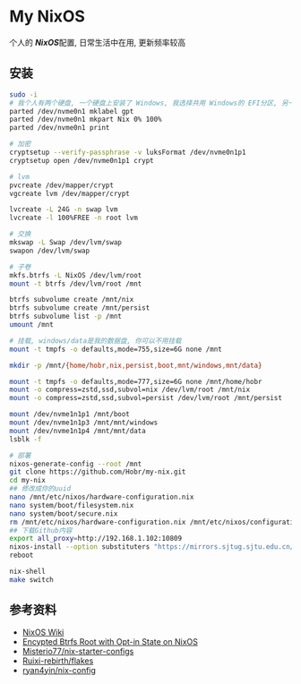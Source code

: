 # My NixOS

个人的 ***NixOS***配置, 日常生活中在用, 更新频率较高

## 安装

```bash
sudo -i
# 我个人有两个硬盘, 一个硬盘上安装了 Windows, 我选择共用 Windows的 EFI分区, 另一个盘就分一个区给 LVM, swap和persit文件交给 lvm btrfs
parted /dev/nvme0n1 mklabel gpt
parted /dev/nvme0n1 mkpart Nix 0% 100%
parted /dev/nvme0n1 print

# 加密
cryptsetup --verify-passphrase -v luksFormat /dev/nvme0n1p1
cryptsetup open /dev/nvme0n1p1 crypt

# lvm
pvcreate /dev/mapper/crypt
vgcreate lvm /dev/mapper/crypt

lvcreate -L 24G -n swap lvm
lvcreate -l 100%FREE -n root lvm

# 交换
mkswap -L Swap /dev/lvm/swap
swapon /dev/lvm/swap

# 子卷
mkfs.btrfs -L NixOS /dev/lvm/root
mount -t btrfs /dev/lvm/root /mnt

btrfs subvolume create /mnt/nix
btrfs subvolume create /mnt/persist
btrfs subvolume list -p /mnt
umount /mnt

# 挂载, windows/data是我的数据盘, 你可以不用挂载
mount -t tmpfs -o defaults,mode=755,size=6G none /mnt

mkdir -p /mnt/{home/hobr,nix,persist,boot,mnt/windows,mnt/data}

mount -t tmpfs -o defaults,mode=777,size=6G none /mnt/home/hobr
mount -o compress=zstd,ssd,subvol=nix /dev/lvm/root /mnt/nix
mount -o compress=zstd,ssd,subvol=persist /dev/lvm/root /mnt/persist

mount /dev/nvme1n1p1 /mnt/boot
mount /dev/nvme1n1p3 /mnt/mnt/windows
mount /dev/nvme1n1p4 /mnt/mnt/data
lsblk -f

# 部署
nixos-generate-config --root /mnt
git clone https://github.com/Hobr/my-nix.git
cd my-nix
## 修改成你的uuid
nano /mnt/etc/nixos/hardware-configuration.nix
nano system/boot/filesystem.nix
nano system/boot/secure.nix
rm /mnt/etc/nixos/hardware-configuration.nix /mnt/etc/nixos/configuration.nix
## 下载Github内容
export all_proxy=http://192.168.1.102:10809
nixos-install --option substituters "https://mirrors.sjtug.sjtu.edu.cn/nix-channels/store" --show-trace --flake .#hobr-nixos
reboot

nix-shell
make switch
```

## 参考资料

- [NixOS Wiki](https://nixos.wiki/)
- [Encypted Btrfs Root with Opt-in State on NixOS](https://mt-caret.github.io/blog/posts/2020-06-29-optin-state.html)
- [Misterio77/nix-starter-configs](https://github.com/Misterio77/nix-starter-configs)
- [Ruixi-rebirth/flakes](https://github.com/Ruixi-rebirth/flakes)
- [ryan4yin/nix-config](https://github.com/ryan4yin/nix-config)
